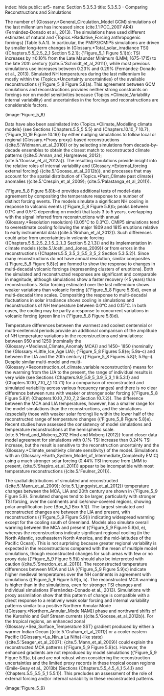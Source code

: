 index: hide
public: ar5-
name: Section 5.3.5.3
title: 5.3.5.3 - Comparing Reconstructions and Simulations

The number of {Glossary.*General_Circulation_Model GCM} simulations of the last millennium has increased since {cite.1.'IPCC_2007 AR4} (Fernández-Donado et al., 2013). The simulations have used different estimates of natural and {Topics.*Radiative_Forcing anthropogenic forcings} (Table 5.A.1). In particular, the PMIP3/CMIP5 simulations are driven by smaller long-term changes in {Glossary.*Total_solar_irradiance TSI} ({Chapters.5.5_2.5_2_1 Section 5.2.1}; {'Figure_5_1 Figure 5.1}b): TSI increases by ≤0.10% from the Late Maunder Minimum (LMM; 1675–1715) to the late 20th century ({cite.5.'Schmidt_et_al_2011}), while most previous simulations use increases between 0.23% and 0.29% (Fernández-Donado et al., 2013). Simulated NH temperatures during the last millennium lie mostly within the {Topics.*Uncertainty uncertainties} of the available reconstructions ({'Figure_5_8 Figure 5.8}a). This agreement between GCM simulations and reconstructions provides neither strong constraints on forcings nor on model sensitivities because {Topics.*Climate_Variability internal variability} and uncertainties in the forcings and reconstructions are considerable factors.

{image:'Figure_5_8}

Data have also been assimilated into {Topics.*Climate_Modelling climate models} (see Sections {Chapters.5.5_5 5.5} and {Chapters.10.10_7 10.7}, {'Figure_10_19 Figure 10.19}) by either nudging simulations to follow local or regional {Glossary.*Proxy proxy}-based reconstructions ({cite.5.'Widmann_et_al_2010}) or by selecting simulations from decade-by-decade ensembles to obtain the closest match to reconstructed climate patterns ({cite.5.'Annan_and_Hargreaves_2012}; {cite.5.'Goosse_et_al_2012a}). The resulting simulations provide insight into the relative roles of internal variability and {Glossary.*External_forcing external forcing} ({cite.5.'Goosse_et_al_2012b}), and processes that may account for the spatial distribution of {Topics.*Past_Climate past climate} anomalies ({cite.5.'Crespin_et_al_2009}; {cite.5.'Palastanga_et_al_2011}).

{'Figure_5_8 Figure 5.8}b–d provides additional tests of model-data agreement by compositing the temperature response to a number of distinct forcing events. The models simulate a significant NH cooling in response to volcanic events ({'Figure_5_8 Figure 5.8}b; peaks between 0.1°C and 0.5°C depending on model) that lasts 3 to 5 years, overlapping with the signal inferred from reconstructions with annual {Glossary.*Resolution resolution} (0.05°C to 0.3°C). CMIP5 simulations tend to overestimate cooling following the major 1809 and 1815 eruptions relative to early instrumental data ({cite.5.'Brohan_et_al_2012}). Such differences could arise from uncertainties in volcanic forcing ({Chapters.5.5_2.5_2_1.5_2_1_3 Section 5.2.1.3}) and its implementation in climate models ({cite.5.'Joshi_and_Jones_2009}) or from errors in the reconstructions ({Chapters.5.5_3.5_3_5.5_3_5_2 Section 5.3.5.2}). Since many reconstructions do not have annual resolution, similar composites ({'Figure_5_8 Figure 5.8}c) are formed to show the response to changes in multi-decadal volcanic forcings (representing clusters of eruptions). Both the simulated and reconstructed responses are significant and comparable in magnitude, although simulations show a faster recovery (<5 years) than reconstructions. Solar forcing estimated over the last millennium shows weaker variations than volcanic forcing ({'Figure_5_8 Figure 5.8}d), even at multi-decadal time scales. Compositing the response to multi-decadal fluctuations in solar irradiance shows cooling in simulations and reconstructions of NH temperature between 0.0°C and 0.15°C. In both cases, the cooling may be partly a response to concurrent variations in volcanic forcing (green line in {'Figure_5_8 Figure 5.8}d).

Temperature differences between the warmest and coolest centennial or multi-centennial periods provide an additional comparison of the amplitude of NH temperature variations in the reconstructions and simulations: between 950 and 1250 (nominally the {Glossary.*Medieval_Climate_Anomaly MCA}) and 1450– 1850 (nominally the {Glossary.*Little_Ice_Age LIA}; {'Figure_5_8 Figures 5.8}e; 5.9a–c) and between the LIA and the 20th century ({'Figure_5_8 Figures 5.8}f; 5.9g–i). Despite similar multi-model and multi-{Glossary.*Reconstruction_of_climate_variable reconstruction} means for the warming from the LIA to the present, the range of individual results is very wide (see Sections {Chapters.9.9_5.9_5_3.9_5_3_1 9.5.3.1} and {Chapters.10.10_7.10_7_1 10.7.1} for a comparison of reconstructed and simulated variability across various frequency ranges) and there is no clear difference between runs with weaker or stronger solar forcing ({'Figure_5_8 Figure 5.8}f; {Chapters.10.10_7.10_7_2 Section 10.7.2}). The difference between the MCA and LIA temperatures, however, has a smaller range for the model simulations than the reconstructions, and the simulations (especially those with weaker solar forcing) lie within the lower half of the reconstructed range of temperature changes ({'Figure_5_8 Figure 5.8}e). Recent studies have assessed the consistency of model simulations and temperature reconstructions at the hemispheric scale. {cite.5.'Hind_and_Moberg_2012 Hind and Moberg (2012)} found closer data-model agreement for simulations with 0.1% TSI increase than 0.24% TSI increase, but the result is sensitive to the reconstruction uncertainty and the {Glossary.*Climate_sensitivity climate sensitivity} of the model. Simulations with an {Glossary.*Earth_System_Model_of_Intermediate_Complexity EMIC} using a much stronger solar forcing (0.44% TSI increase from LMM to present, {cite.5.'Shapiro_et_al_2011}) appear to be incompatible with most temperature reconstructions ({cite.5.'Feulner_2011}).

The spatial distributions of simulated and reconstructed ({cite.5.'Mann_et_al_2009}; {cite.5.'Ljungqvist_et_al_2012}) temperature changes between the MCA, LIA and 20th century are shown in {'Figure_5_9 Figure 5.9}. Simulated changes tend to be larger, particularly with stronger TSI forcing, over the continents and ice/snow-covered regions, showing polar amplification (see {Box_5_1 Box 5.1}). The largest simulated and reconstructed changes are between the LIA and present, with reconstructions ({'Figure_5_9 Figure 5.9}i) indicating widespread warming except for the cooling south of Greenland. Models also simulate overall warming between the MCA and present ({'Figure_5_9 Figure 5.9}d, e), whereas the reconstructions indicate significant regional cooling (in the North Atlantic, southeastern North America, and the mid-latitudes of the Pacific Ocean). This is not surprising because greater regional variability is expected in the reconstructions compared with the mean of multiple model simulations, though reconstructed changes for such areas with few or no proxy data ({'Figure_5_9 Figure 5.9}i) should also be interpreted with caution ({cite.5.'Smerdon_et_al_2011}). The reconstructed temperature differences between MCA and LIA ({'Figure_5_9 Figure 5.9}c) indicate higher medieval temperatures over the NH continents in agreement with simulations ({'Figure_5_9 Figure 5.9}a, b). The reconstructed MCA warming is higher than in the simulations, even for stronger TSI changes and individual simulations (Fernández-Donado et al., 2013). Simulations with proxy assimilation show that this pattern of change is compatible with a direct response to a relatively weak solar forcing and internal variability patterns similar to a positive Northern Annular Mode ({Glossary.*Northern_Annular_Mode NAM}) phase and northward shifts of the Kuroshio and Gulf Stream currents ({cite.5.'Goosse_et_al_2012b}). For the tropical regions, an enhanced zonal {Glossary.*Sea_Surface_Temperature SST} gradient produced by either a warmer Indian Ocean ({cite.5.'Graham_et_al_2011}) or a cooler eastern Pacific ({Glossary.*La_Nin_a La Niña}-like state) ({cite.5.'Seager_et_al_2007}; {cite.5.'Mann_et_al_2009}) could explain the reconstructed MCA patterns ({'Figure_5_9 Figure 5.9}c). However, the enhanced gradients are not reproduced by model simulations ({'Figure_5_9 Figure 5.9}a, b) and are not robust when considering the reconstruction uncertainties and the limited proxy records in these tropical ocean regions (Emile-Geay et al., 2013b) (Sections {Chapters.5.5_4.5_4_1 5.4.1} and {Chapters.5.5_5.5_5_1 5.5.1}). This precludes an assessment of the role of external forcing and/or internal variability in these reconstructed patterns.

{image:'Figure_5_9}
